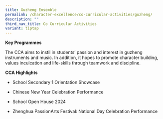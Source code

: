 ```yaml
---
title: Guzheng Ensemble
permalink: /character-excellence/co-curricular-activities/guzheng/
description: ""
third_nav_title: Co Curricular Activities
variant: tiptap
---
```

<p><strong>Key Programmes</strong>
</p>
<p>The CCA aims to instil in students’ passion and interest in guzheng instruments
and music. In addition, it hopes to promote character building, values
inculcation and life-skills through teamwork and discipline.&nbsp;</p>
<p><strong>CCA Highlights</strong>
</p>
<ul>
<li>
<p>School Secondary 1 Orientation Showcase</p>
</li>
<li>
<p>Chinese New Year Celebration Performance&nbsp;</p>
</li>
<li>
<p>School Open House 2024</p>
</li>
<li>
<p>Zhenghua PassionArts Festival: National Day Celebration Performance</p>
</li>
</ul>
<p></p>